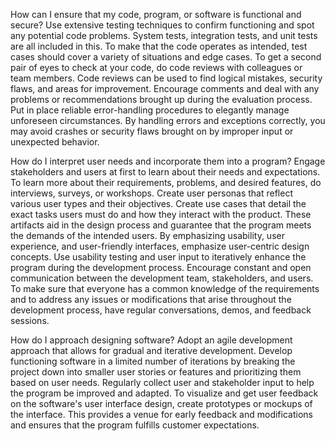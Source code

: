 How can I ensure that my code, program, or software is functional and secure?
Use extensive testing techniques to confirm functioning and spot any potential code problems. System tests, integration tests, and unit tests are all included in this. To make that the code operates as intended, test cases should cover a variety of situations and edge cases. To get a second pair of eyes to check at your code, do code reviews with colleagues or team members. Code reviews can be used to find logical mistakes, security flaws, and areas for improvement. Encourage comments and deal with any problems or recommendations brought up during the evaluation process. Put in place reliable error-handling procedures to elegantly manage unforeseen circumstances. By handling errors and exceptions correctly, you may avoid crashes or security flaws brought on by improper input or unexpected behavior.

How do I interpret user needs and incorporate them into a program?
Engage stakeholders and users at first to learn about their needs and expectations. To learn more about their requirements, problems, and desired features, do interviews, surveys, or workshops. Create user personas that reflect various user types and their objectives. Create use cases that detail the exact tasks users must do and how they interact with the product. These artifacts aid in the design process and guarantee that the program meets the demands of the intended users. By emphasizing usability, user experience, and user-friendly interfaces, emphasize user-centric design concepts. Use usability testing and user input to iteratively enhance the program during the development process. Encourage constant and open communication between the development team, stakeholders, and users. To make sure that everyone has a common knowledge of the requirements and to address any issues or modifications that arise throughout the development process, have regular conversations, demos, and feedback sessions.

How do I approach designing software?
Adopt an agile development approach that allows for gradual and iterative development. Develop functioning software in a limited number of iterations by breaking the project down into smaller user stories or features and prioritizing them based on user needs. Regularly collect user and stakeholder input to help the program be improved and adapted. To visualize and get user feedback on the software's user interface design, create prototypes or mockups of the interface. This provides a venue for early feedback and modifications and ensures that the program fulfills customer expectations.
